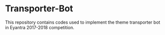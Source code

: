 # Transporter-Bot
This repository contains codes used to implement the theme transporter bot in Eyantra 2017-2018 competition.
